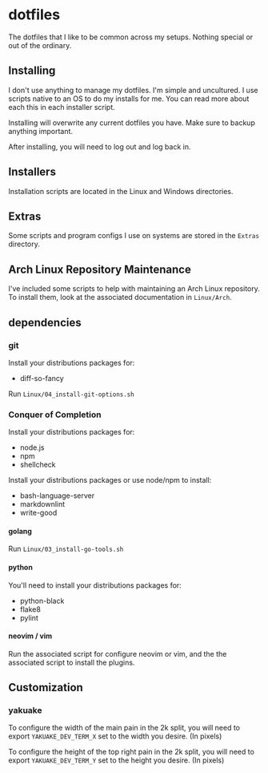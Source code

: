 # dotfiles

The dotfiles that I like to be common across my setups.
Nothing special or out of the ordinary.

## Installing

I don't use anything to manage my dotfiles. I'm simple and uncultured. I use
scripts native to an OS to do my installs for me. You can read more about
each this in each installer script.

Installing will overwrite any current dotfiles you have. Make sure to backup
anything important.

After installing, you will need to log out and log back in.

## Installers

Installation scripts are located in the Linux and Windows directories.

## Extras

Some scripts and program configs I use on systems are stored in the `Extras`
directory.

## Arch Linux Repository Maintenance

I've included some scripts to help with maintaining an Arch Linux repository.
To install them, look at the associated documentation in `Linux/Arch`.

## dependencies

### git

Install your distributions packages for:

* diff-so-fancy

Run `Linux/04_install-git-options.sh`

### Conquer of Completion

Install your distributions packages for:

* node.js
* npm
* shellcheck

Install your distributions packages or use node/npm to install:

* bash-language-server
* markdownlint
* write-good

#### golang

Run `Linux/03_install-go-tools.sh`

#### python

You'll need to install your distributions packages for:

* python-black
* flake8
* pylint

#### neovim / vim

Run the associated script for configure neovim or vim, and the the associated
script to install the plugins.

## Customization

### yakuake

To configure the width of the main pain in the 2k split, you will need to export
`YAKUAKE_DEV_TERM_X` set to the width you desire. (In pixels)

To configure the height of the top right pain in the 2k split, you will need to
export `YAKUAKE_DEV_TERM_Y` set to the height you desire. (In pixels)

